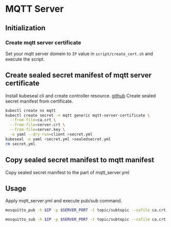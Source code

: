 # MQTT Server

## Initialization

### Create mqtt server certificate

Set your mqtt server domein to `IP` value in `script/create_cert.sh` and execute the script.

## Create sealed secret manifest of mqtt server certificate

Install kubeseal cli and create controller resource. [github](https://github.com/bitnami-labs/sealed-secrets)
Create sealed secret manifest from certificate.

```bash
kubectl create ns mqtt
kubectl create secret -n mqtt generic mqtt-server-certificate \
  --from-file=ca.crt \
  --from-file=server.crt \
  --from-file=server.key \
  -o yaml --dry-run=client >secret.yml
kubeseal -o yaml <secret.yml >sealedsecret.yml
rm secret.yml
```

## Copy sealed secret manifest to mqtt manifest

Copy sealed secret manifest to the part of mqtt_server.yml

## Usage

Apply mqtt_server.yml and execute pub/sub command.

```bash
mosquitto_pub -h $IP -p $SERVER_PORT -t topic/subtopic --cafile ca.crt --cert client.crt --key client.key -m "message"
```

```bash
mosquitto_sub -h $IP -p $SERVER_PORT -t topic/subtopic --cafile ca.crt --cert client.crt --key client.key
```
